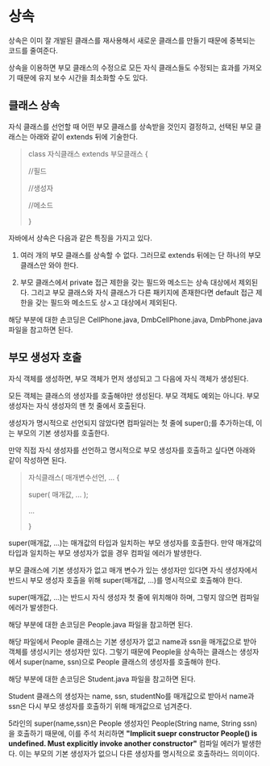 # 상속
상속은 이미 잘 개발된 클래스를 재사용해서 새로운 클래스를 만들기 때문에 중복되는 코드를 줄여준다.

상속을 이용하면 부모 클래스의 수정으로 모든 자식 클래스들도 수정되는 효과를 가져오기 때문에 유지 보수 시간을 최소화할 수도 있다.

## 클래스 상속
자식 클래스를 선언할 때 어떤 부모 클래스를 상속받을 것인지 결정하고, 선택된 부모 클래스는 아래와 같이 extends 뒤에 기술한다.

> class 자식클래스 extends 부모클래스 {
>
> //필드
>
> //생성자
>
> //메소드
>
> }

자바에서 상속은 다음과 같은 특징을 가지고 있다.

1. 여러 개의 부모 클래스를 상속할 수 없다. 그러므로 extends 뒤에는 단 하나의 부모 클래스만 와야 한다.

2. 부모 클래스에서 private 접근 제한을 갖는 필드와 메소드는 상속 대상에서 제외된다. 그리고 부모 클래스와 자식 클래스가 다른 패키지에 존재한다면 default 접근 제한을 갖는 필드와 메소드도 상ㅅ고 대상에서 제외된다.

해당 부분에 대한 손코딩은 CellPhone.java, DmbCellPhone.java, DmbPhone.java 파일을 참고하면 된다.

## 부모 생성자 호출
자식 객체를 생성하면, 부모 객체가 먼저 생성되고 그 다음에 자식 객체가 생성된다.

모든 객체는 클래스의 생성자를 호출해야만 생성된다. 부모 객체도 예외는 아니다. 부모 생성자는 자식 생성자의 맨 첫 줄에서 호출된다.

생성자가 명시적으로 선언되지 않았다면 컴파일러는 첫 줄에 super();를 추가하는데, 이는 부모의 기본 생성자를 호출한다.

만약 직접 자식 생성자를 선언하고 명시적으로 부모 생성자를 호출하고 싶다면 아래와 같이 작성하면 된다.

> 자식클래스( 매개변수선언, ...  {
>
>   super( 매개값, ... );
>
>   ...
>
> }

super(매개값, ...)는 매개값의 타입과 일치하는 부모 생성자를 호출한다. 만약 매개값의 타입과 일치하는 부모 생성자가 없을 경우 컴파일 에러가 발생한다.

부모 클래스에 기본 생성자가 없고 매개 변수가 있는 생성자만 있다면 자식 생성자에서 반드시 부모 생성자 호출을 위해 super(매개값, ...)를 명시적으로 호출해야 한다.

super(매개값, ...)는 반드시 자식 생성자 첫 줄에 위치해야 하며, 그렇지 않으면 컴파일 에러가 발생한다.

해당 부분에 대한 손코딩은 People.java 파일을 참고하면 된다.

해당 파일에서 People 클래스는 기본 생성자가 없고 name과 ssn을 매개값으로 받아 객체를 생성시키는 생성자만 있다. 그렇기 때문에 People을 상속하는 클래스는 생성자에서 super(name, ssn)으로 People 클래스의 생성자를 호출해야 한다.

해당 부분에 대한 손코딩은 Student.java 파일을 참고하면 된다.

Student 클래스의 생성자는 name, ssn, studentNo를 매개값으로 받아서 name과 ssn은 다시 부모 생성자를 호출하기 위해 매개값으로 넘겨준다.

5라인의 super(name,ssn)은 People 생성자인 People(String name, String ssn)을 호출하기 때문에, 이를 주석 처리하면 **"Implicit suepr constructor People() is undefined. Must explicitly invoke another constructor"** 컴파일 에러가 발생한다. 이는 부모의 기본 생성자가 없으니 다른 생성자를 명시적으로 호출하라느 의미이다. 
